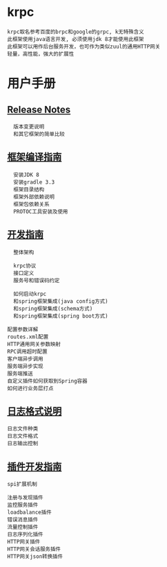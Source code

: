 # krpc

    krpc取名参考百度的brpc和google的grpc, k无特殊含义
    此框架使用java语言开发, 必须使用jdk 8才能使用此框架
    此框架可以用作后台服务开发，也可作为类似zuul的通用HTTP网关
    轻量，高性能，强大的扩展性

# 用户手册

## [Release Notes](doc/releasenotes.md) 

	  版本变更说明
	  和其它框架的简单比较

## [框架编译指南](doc/install.md) 

	  安装JDK 8
	  安装gradle 3.3
	  框架目录结构
	  框架外部依赖说明
	  框架包依赖关系	  
	  PROTOC工具安装及使用	  
	  
## [开发指南](doc/develop.md)

	  整体架构
	  
	  krpc协议
	  接口定义
	  服务号和错误码约定
	  
	  如何启动krpc
	  和spring框架集成(java config方式)
	  和spring框架集成(schema方式)
	  和spring框架集成(spring boot方式)
    
    配置参数详解
    routes.xml配置
    HTTP通用网关参数映射
    RPC调用超时配置
    客户端异步调用
    服务端异步实现
    服务端推送
    自定义插件如何获取到Spring容器
    如何进行业务层打点
    
## [日志格式说明](doc/log.md) 

    日志文件种类
    日志文件格式
    日志输出控制

## [插件开发指南](doc/plugin.md) 

    spi扩展机制
    
    注册与发现插件
    监控服务插件
    loadbalance插件
    错误消息插件
    流量控制插件
    日志序列化插件
    HTTP网关插件
    HTTP网关会话服务插件
    HTTP网关json转换插件

